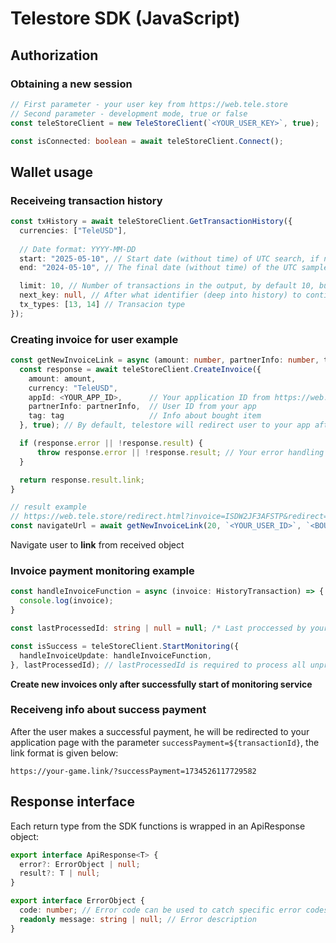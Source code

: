 # Telestore SDK (JavaScript)

## Authorization

### Obtaining a new session

```ts
// First parameter - your user key from https://web.tele.store
// Second parameter - development mode, true or false
const teleStoreClient = new TeleStoreClient(`<YOUR_USER_KEY>`, true); 

const isConnected: boolean = await teleStoreClient.Connect();
```

## Wallet usage

### Receiveing transaction history

```ts
const txHistory = await teleStoreClient.GetTransactionHistory({
  currencies: ["TeleUSD"],
  
  // Date format: YYYY-MM-DD
  start: "2025-05-10", // Start date (without time) of UTC search, if not specified - then 90 days from end.
  end: "2024-05-10", // The final date (without time) of the UTC sample, if not specified, then the current one.

  limit: 10, // Number of transactions in the output, by default 10, but not more than 100
  next_key: null, // After what identifier (deep into history) to continue the selection (for lazy loading)
  tx_types: [13, 14] // Transacion type
});
```

### Creating invoice for user example

```ts
const getNewInvoiceLink = async (amount: number, partnerInfo: number, tag: string) => {
  const response = await teleStoreClient.CreateInvoice({
    amount: amount,
    currency: "TeleUSD",
    appId: <YOUR_APP_ID>,      // Your application ID from https://web.tele.store
    partnerInfo: partnerInfo,  // User ID from your app
    tag: tag                   // Info about bought item
  }, true); // By default, telestore will redirect user to your app after payment, if you want to avoid this, set to false

  if (response.error || !response.result) {
      throw response.error || !response.result; // Your error handling
  }

  return response.result.link;
}

// result example
// https://web.tele.store/redirect.html?invoice=ISDW2JF3AFSTP&redirect=true
const navigateUrl = await getNewInvoiceLink(20, `<YOUR_USER_ID>`, `<BOUGHT_ITEM_INFO>`);
```

Navigate user to **link** from received object

### Invoice payment monitoring example

```ts
const handleInvoiceFunction = async (invoice: HistoryTransaction) => {
  console.log(invoice);
}

const lastProcessedId: string | null = null; /* Last proccessed by your app invoice transaction */

const isSuccess = teleStoreClient.StartMonitoring({
  handleInvoiceUpdate: handleInvoiceFunction,
}, lastProcessedId); // lastProcessedId is required to process all unprocessed transactions, before monitoring begins.
```

**Сreate new invoices only after successfully start of monitoring service**

### Receiveng info about success payment

After the user makes a successful payment, he will be redirected to your application page with the parameter `successPayment=${transactionId}`, the link format is given below:

`https://your-game.link/?successPayment=1734526117729582`

## Response interface

Each return type from the SDK functions is wrapped in an ApiResponse<T> object:

```ts
export interface ApiResponse<T> {
  error?: ErrorObject | null;
  result?: T | null;
}

export interface ErrorObject {
  code: number; // Error code can be used to catch specific error codes
  readonly message: string | null; // Error description     
}
```
